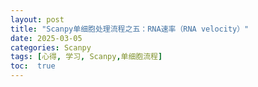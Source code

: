 ```yaml
---
layout: post
title: "Scanpy单细胞处理流程之五：RNA速率（RNA velocity）"
date: 2025-03-05
categories: Scanpy
tags: [心得, 学习, Scanpy,单细胞流程]
toc:  true
---
```

